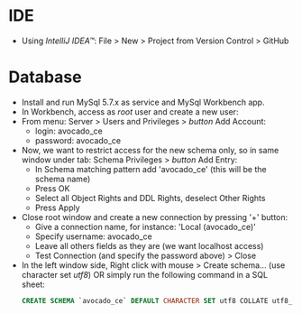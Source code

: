 # IDE
- Using _IntelliJ IDEA™_: File > New > Project from Version Control > GitHub

# Database
- Install and run MySql 5.7.x as service and MySql Workbench app.
- In Workbench, access as _root_ user and create a new user:
- From menu: Server > Users and Privileges > _button_ Add Account:
  - login: avocado_ce
  - password: avocado_ce
- Now, we want to restrict access for the new schema only, so in same window under tab: Schema Privileges > _button_ Add Entry:
  - In Schema matching pattern add 'avocado_ce' (this will be the schema name)
  - Press OK
  - Select all Object Rights and DDL Rights, deselect Other Rights
  - Press Apply
- Close root window and create a new connection by pressing '+' button:
  - Give a connection name, for instance: 'Local (avocado_ce)'
  - Specify username: avocado_ce
  - Leave all others fields as they are (we want localhost access)
  - Test Connection (and specify the password above) > Close
- In the left window side, Right click with mouse > Create schema... (use character set _utf8_) OR simply run the following command in a SQL sheet:
  ``` sql
  CREATE SCHEMA `avocado_ce` DEFAULT CHARACTER SET utf8 COLLATE utf8_bin;
  ```